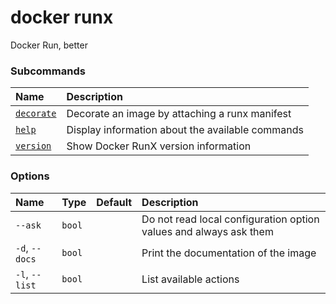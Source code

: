 # docker runx

<!---MARKER_GEN_START-->
Docker Run, better

### Subcommands

| Name                           | Description                                      |
|:-------------------------------|:-------------------------------------------------|
| [`decorate`](runx_decorate.md) | Decorate an image by attaching a runx manifest   |
| [`help`](runx_help.md)         | Display information about the available commands |
| [`version`](runx_version.md)   | Show Docker RunX version information             |


### Options

| Name           | Type   | Default | Description                                                       |
|:---------------|:-------|:--------|:------------------------------------------------------------------|
| `--ask`        | `bool` |         | Do not read local configuration option values and always ask them |
| `-d`, `--docs` | `bool` |         | Print the documentation of the image                              |
| `-l`, `--list` | `bool` |         | List available actions                                            |


<!---MARKER_GEN_END-->


